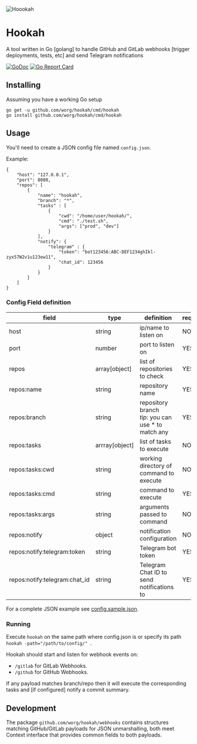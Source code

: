 ![Hoookah](https://dl.dropboxusercontent.com/u/7133562/personal_project/hookah/hookah.min.svg)

# Hookah

A tool written in Go [golang] to handle GitHub and GitLab webhooks [trigger deployments, tests, etc] and
send Telegram notifications


[![GoDoc](https://godoc.org/github.com/worg/hookah/webhooks?status.svg)](https://godoc.org/github.com/worg/hookah)
[![Go Report Card](https://goreportcard.com/badge/github.com/worg/hookah)](https://goreportcard.com/report/github.com/worg/hookah)

## Installing 

Assuming you have a working Go setup

```
go get -u github.com/worg/hookah/cmd/hookah
go install github.com/worg/hookah/cmd/hookah
```

## Usage

You'll need  to create a JSON config file named ```config.json```.

Example:

```
{
    "host": "127.0.0.1",
    "port": 8080,
    "repos": [
        {
            "name": "hookah",
            "branch": "*",
            "tasks" : [
                {
                    "cwd": "/home/user/hookah/",
                    "cmd": "./test.sh",
                    "args": ["prod", "dev"]
                }
            ],
            "notify": {
                "telegram" : {
                    "token": "bot123456:ABC-DEF1234ghIkl-zyx57W2v1u123ew11",
                    "chat_id": 123456
                }
            }
        }
    ]
}
```

### Config Field definition

| field                         | type           | definition                                             | required |
| ---                           | ---            | ---                                                    | ---      |
| host                          | string         | ip/name to listen on                                   | NO       |
| port                          | number         | port to listen on                                      | YES      |
| repos                         | array[object]  | list of repositories to check                          | YES      |
| repos:name                    | string         | repository name                                        | YES      |
| repos:branch                  | string         | repository branch<br>*tip*: you can use * to match any | YES      |
| repos:tasks                   | arrray[object] | list of tasks to execute                               | NO       |
| repos:tasks:cwd               | string         | working directory of command to execute                | NO       |
| repos:tasks:cmd               | string         | command to execute                                     | YES      |
| repos:tasks:args              | string         | arguments passed to command                            | NO       |
| repos:notify                  | object         | notification configuration                             | NO       |
| repos:notify:telegram:token   | string         | Telegram bot token                                     | YES      |
| repos:notify:telegram:chat_id | string         | Telegram Chat ID to send notifications to              | YES      |


For a complete JSON example see [config.sample.json](https://github.com/worg/hookah/blob/master/config.sample.json).

### Running

Execute ```hookah``` on the same path where config.json is or specify its path ```hookah -path="/path/to/config/" ```.

Hookah should start and listen for webhook events on:

* ``/gitlab`` for GitLab Webhooks.
* ``/github`` for GitHub Webhooks.

If any payload matches branch/repo then it will execute the corresponding tasks and [if configured] notify a commit summary.

## Development

The package ```github.com/worg/hookah/webhooks``` contains structures matching GitHub/GitLab payloads for JSON unmarshalling,
both meet Context interface that provides common fields to both payloads.

